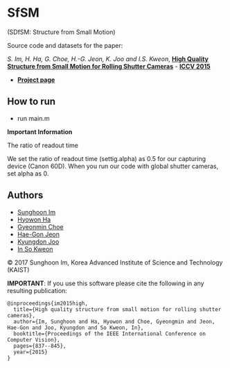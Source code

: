 # SfSM
(SDfSM: Structure from Small Motion)

Source code and datasets for the paper:

_S. Im, H. Ha, G. Choe, H.-G. Jeon, K. Joo and I.S. Kweon_, [**High Quality Structure from Small Motion for Rolling Shutter Cameras**](https://drive.google.com/file/d/0BzgPRA7JXoFiVHprSVhZT041Z00/view) - [**ICCV 2015**](http://pamitc.org/iccv15/)

- [**Project page**](https://sites.google.com/site/shimrcv/imiccv15)

## How to run
* run main.m


**Important Information**

The ratio of readout time

We set the ratio of readout time (settig.alpha) as 0.5 for our capturing device (Canon 60D). When you run our code with global shutter cameras, set alpha as 0.


## Authors

* [Sunghoon Im](https://sites.google.com/site/shimrcv/)
* [Hyowon Ha](https://sites.google.com/site/hyowoncv/)
* [Gyeonmin Choe](http://rcv.kaist.ac.kr/gmchoe/)
* [Hae-Gon Jeon](https://sites.google.com/site/hgjeoncv/)
* [Kyungdon Joo](https://sites.google.com/site/kdjoocv/)
* [In So Kweon](http://rcv.kaist.ac.kr/)

&copy; 2017 Sunghoon Im, Korea Advanced Institute of Science and Technology (KAIST)

**IMPORTANT**: If you use this software please cite the following in any resulting publication:

~~~~
@inproceedings{im2015high,
  title={High quality structure from small motion for rolling shutter cameras},
  author={Im, Sunghoon and Ha, Hyowon and Choe, Gyeongmin and Jeon, Hae-Gon and Joo, Kyungdon and So Kweon, In},
  booktitle={Proceedings of the IEEE International Conference on Computer Vision},
  pages={837--845},
  year={2015}
}
~~~~


